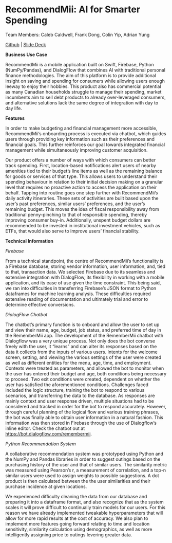# RecommendMii: AI for Smarter Spending

Team Members: Caleb Caldwell, Frank Dong, Colin Yip, Adrian Yung

[Github](https://github.com/FrankDongers/RecommendMii) | [Slide Deck](https://drive.google.com/open?id=1XsWrofpf1ZeCJj9ggDQudsrMgdO4iNoq)

**Business Use Case**

RecommendMii is a mobile application built on Swift, Firebase, Python (NumPy/Pandas), and DialogFlow that combines AI with traditional personal finance methodologies. The aim of this platform is to provide additional insight on saving and spending for consumers while allowing users enough leeway to enjoy their hobbies. This product also has commercial potential as many Canadian households struggle to manage their spending, market incumbents aim to sell debt products to already over-leveraged consumers, and alternative solutions lack the same degree of integration with day to day life.

**Features**

In order to make budgeting and financial management more accessible, RecommendMii’s onboarding process is executed via chatbot, which guides users through providing key information such as their preferences and financial goals. This further reinforces our goal towards integrated financial management while simultaneously improving customer acquisition. 

Our product offers a number of ways with which consumers can better track spending. First, location-based notifications alert users of nearby amenities tied to their budget’s line items as well as the remaining balance for goods or services of that type. This allows users to understand their spending behaviour in relation to their initial decision making on a granular level that requires no proactive action to access the application on their behalf. Tapping into routine goes one step further with RecommendMii’s daily activity itineraries. These sets of activities are built based upon the user’s past preferences, similar users’ preferences, and the user’s remaining budget. This moves the idea of fiscal responsibility away from traditional penny-pinching to that of responsible spending, thereby improving consumer buy-in. Additionally, unspent budget dollars are recommended to be invested in institutional investment vehicles, such as ETFs, that would also serve to improve users’ financial stability. 

**Technical Information**

_Firebase_

From a technical standpoint, the centre of RecommendMii’s functionality is a Firebase database, storing vendor information, user information, and, tied to that, transaction data. We selected Firebase due to its seamless and extensive integration with DialogFlow, its flexibility in working with a mobile application, and its ease of use given the time constraint. This being said, we ran into difficulties in transferring Firebase’s JSON format to Python dataframes for machine learning analysis. These difficulties required extensive reading of documentation and ultimately trial and error to determine effective conversions.

_DialogFlow Chatbot_

The chatbot’s primary function is to onboard and allow the user to set up and view their name, age, budget, job status, and preferred time of day in the RememberMii app. The development of the RememberMii chatbot with Dialogflow was a very unique process. Not only does the bot converse freely with the user, it “learns” and can alter its responses based on the data it collects from the inputs of various users. Intents for the welcome screen, setting, and viewing the various settings of the user were created as well as different entities for the menu, age, time, and employment. Contexts were treated as parameters, and allowed the bot to monitor when the user has entered their budget and age, both conditions being necessary to proceed. Two exit conditions were created, dependent on whether the user has satisfied the aforementioned conditions. Challenges faced included the logic structure, training the bot to respond to various scenarios, and transferring the data to the database. As responses are mainly context and user response driven, multiple situations had to be considered and tracked in order for the bot to respond accurately. However, through careful planning of the logical flow and various training phrases, the bot was finally able to obtain user information in a natural fashion. This information was then stored in Firebase through the use of Dialogflow’s inline editor. Check the chatbot out at https://bot.dialogflow.com/remembermii.

_Python Recommendation System_

A collaborative recommendation system was prototyped using Python and the NumPy and Pandas libraries in order to suggest outings based on the purchasing history of the user and that of similar users. The similarity metric was measured using Pearson’s r, a measurement of correlation, and a top-n similar users were used to assign weights to possible suggestions. A dot product is then calculated between the the user similarities and their purchase incidence at given locations. 

We experienced difficulty cleaning the data from our database and preparing it into a dataframe format, and also recognize that as the system scales it will prove difficult to continually train models for our users. For this reason we have already implemented tweakable hyperparameters that will allow for more rapid results at the cost of accuracy. We also plan to implement more features going forward relating to time and location sensitivity, similarity calculation using demographics, as well as more intelligently assigning price to outings levering greater data.
